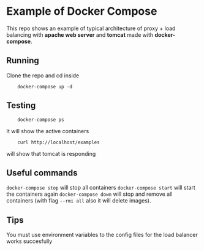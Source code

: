 Example of Docker Compose
=============

This repo shows an example of typical architecture of proxy + load balancing with **apache web server** and **tomcat** made with **docker-compose**.

## Running

Clone the repo and cd inside

        docker-compose up -d

## Testing

        docker-compose ps

It will show the active containers

        curl http://localhost/examples

will show that tomcat is responding

## Useful commands

`docker-compose stop` will stop all containers
`docker-compose start` will start the containers again
`docker-compose down` will stop and remove all containers (with flag `--rmi all` also it will delete images).

## Tips

You must use environment variables to the config files for the load balancer works succesfully
